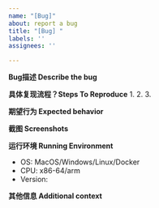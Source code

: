 ```yaml
---
name: "[Bug]"
about: report a bug
title: "[Bug] "
labels: ''
assignees: ''

---
```


**Bug描述 Describe the bug**


**具体复现流程？Steps To Reproduce**
1. 
2. 
3. 

**期望行为 Expected behavior**


**截图 Screenshots**


**运行环境 Running Environment**
- OS: MacOS/Windows/Linux/Docker
- CPU: x86-64/arm
- Version: 


**其他信息 Additional context**
